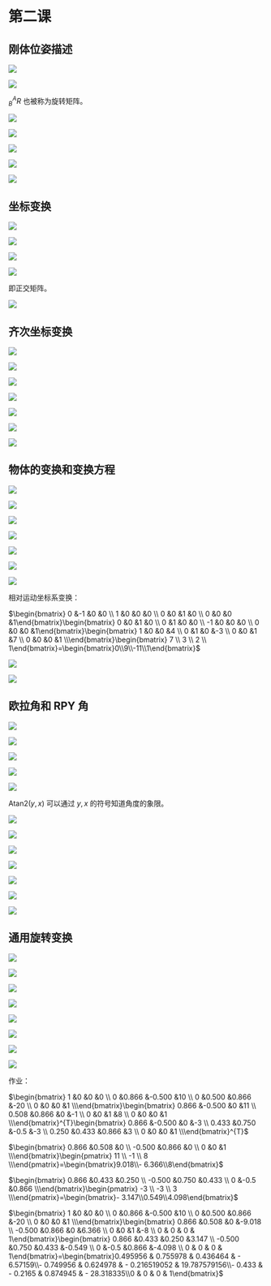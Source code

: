 # 第二课

## 刚体位姿描述

![](images/2022-02-25-14-16-36.png)

![](images/2022-02-25-14-17-09.png)

$_B^AR$ 也被称为旋转矩阵。

![](images/2022-02-25-14-23-18.png)

![](images/2022-02-25-14-25-41.png)

![](images/2022-02-25-14-26-55.png)

![](images/2022-02-25-14-28-00.png)

![](images/2022-02-25-14-29-10.png)


## 坐标变换

![](images/2022-02-25-14-31-51.png)

![](images/2022-02-25-14-34-56.png)

![](images/2022-02-25-14-35-38.png)

![](images/2022-02-25-14-35-59.png)

即正交矩阵。

![](images/2022-02-25-14-37-14.png)


## 齐次坐标变换

![](images/2022-02-25-14-40-14.png)

![](images/2022-02-25-14-42-12.png)

![](images/2022-02-25-14-44-20.png)

![](images/2022-02-25-14-45-26.png)

![](images/2022-02-25-14-48-31.png)

![](images/2022-02-25-14-48-46.png)

![](images/2022-02-25-14-50-51.png)


## 物体的变换和变换方程

![](images/2022-02-25-14-52-16.png)

![](images/2022-02-25-14-54-54.png)

![](images/2022-02-25-14-57-23.png)

![](images/2022-02-25-15-02-52.png)

![](images/2022-02-25-15-04-29.png)

![](images/2022-02-25-15-43-57.png)

![](images/2022-02-25-15-44-07.png)

相对运动坐标系变换：

$\begin{bmatrix} 0 &-1 &0 &0 \\ 1 &0 &0 &0 \\ 0 &0 &1 &0 \\ 0 &0 &0 &1\end{bmatrix}\begin{bmatrix} 0 &0 &1 &0 \\ 0 &1 &0 &0 \\ -1 &0 &0 &0 \\ 0 &0 &0 &1\end{bmatrix}\begin{bmatrix} 1 &0 &0 &4 \\ 0 &1 &0 &-3 \\ 0 &0 &1 &7 \\ 0 &0 &0 &1 \\\end{bmatrix}\begin{bmatrix} 7 \\ 3 \\ 2 \\ 1\end{bmatrix}=\begin{bmatrix}0\\9\\-11\\1\end{bmatrix}$

![](images/2022-02-25-15-07-19.png)

![](images/2022-02-25-15-10-11.png)


## 欧拉角和 RPY 角

![](images/2022-02-25-15-14-06.png)

![](images/2022-02-25-15-15-43.png)

![](images/2022-02-25-15-16-05.png)

![](images/2022-02-25-15-17-23.png)

![](images/2022-02-25-15-23-51.png)

$\mathrm{Atan2}(y,x)$ 可以通过 $y,x$ 的符号知道角度的象限。

![](images/2022-02-25-15-25-13.png)

![](images/2022-02-25-15-27-43.png)

![](images/2022-02-25-15-28-32.png)

![](images/2022-02-25-15-29-41.png)

![](images/2022-02-25-15-30-36.png)

![](images/2022-02-25-15-48-03.png)

![](images/2022-02-25-15-49-02.png)


## 通用旋转变换

![](images/2022-02-25-15-49-36.png)

![](images/2022-02-25-15-51-37.png)

![](images/2022-02-25-16-31-14.png)

![](images/2022-02-25-16-33-47.png)

![](images/2022-02-25-16-34-09.png)

![](images/2022-02-25-16-34-39.png)

![](images/2022-02-25-16-35-32.png)

![](images/2022-02-25-16-35-39.png)

作业：

$\begin{bmatrix} 1 &0 &0 &0 \\ 0 &0.866 &-0.500 &10 \\ 0 &0.500 &0.866 &-20 \\ 0 &0 &0 &1 \\\end{bmatrix}\begin{bmatrix} 0.866 &-0.500 &0 &11 \\ 0.508 &0.866 &0 &-1 \\ 0 &0 &1 &8 \\ 0 &0 &0 &1 \\\end{bmatrix}^{T}\begin{bmatrix} 0.866 &-0.500 &0 &-3 \\ 0.433 &0.750 &-0.5 &-3 \\ 0.250 &0.433 &0.866 &3 \\ 0 &0 &0 &1 \\\end{bmatrix}^{T}$

$\begin{bmatrix} 0.866 &0.508 &0  \\ -0.500 &0.866 &0  \\ 0 &0 &1 \\\end{bmatrix}\begin{pmatrix} 11 \\ -1 \\ 8 \\\end{pmatrix}=\begin{bmatrix}9.018\\- 6.366\\8\end{bmatrix}$

$\begin{bmatrix} 0.866 &0.433 &0.250 \\ -0.500 &0.750 &0.433 \\ 0 &-0.5 &0.866 \\\end{bmatrix}\begin{pmatrix} -3 \\ -3 \\ 3 \\\end{pmatrix}=\begin{bmatrix}- 3.147\\0.549\\4.098\end{bmatrix}$

$\begin{bmatrix} 1 &0 &0 &0 \\ 0 &0.866 &-0.500 &10 \\ 0 &0.500 &0.866 &-20 \\ 0 &0 &0 &1 \\\end{bmatrix}\begin{bmatrix} 0.866 &0.508 &0 &-9.018 \\ -0.500 &0.866 &0 &6.366  \\ 0 &0 &1 &-8 \\ 0 & 0 & 0 & 1\end{bmatrix}\begin{bmatrix} 0.866 &0.433 &0.250 &3.147 \\ -0.500 &0.750 &0.433 &-0.549 \\ 0 &-0.5 &0.866 &-4.098 \\ 0 & 0 & 0 & 1\end{bmatrix}=\begin{bmatrix}0.495956 & 0.755978 & 0.436464 & - 6.57159\\- 0.749956 & 0.624978 & - 0.216519052 & 19.787579156\\- 0.433 & - 0.2165 & 0.874945 & - 28.318335\\0 & 0 & 0 & 1\end{bmatrix}$